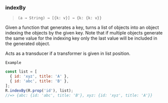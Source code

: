 ### indexBy

> `(a → String) → [{k: v}] → {k: {k: v}}`

Given a function that generates a key, turns a list of objects into an object indexing the objects by the given key. Note that if multiple objects generate the same value for the indexing key only the last value will be included in the generated object.

Acts as a transducer if a transformer is given in list position.

`Example`

```js
const list = [
  { id: 'xyz', title: 'A' },
  { id: 'abc', title: 'B' },
];
R.indexBy(R.prop('id'), list);
//=> {abc: {id: 'abc', title: 'B'}, xyz: {id: 'xyz', title: 'A'}}
```
